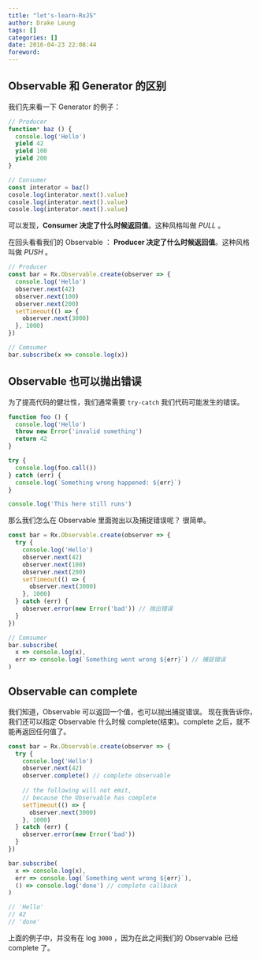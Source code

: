 ```yaml
---
title: "let's-learn-RxJS"
author: Drake Leung
tags: []
categories: []
date: 2016-04-23 22:08:44
foreword:
---
```


## Observable 和 Generator 的区别

我们先来看一下 Generator 的例子：

```javascript
// Producer
function* baz () {
  console.log('Hello')
  yield 42
  yield 100
  yield 200
}

// Consumer
const interator = baz()
cosole.log(interator.next().value)
cosole.log(interator.next().value)
cosole.log(interator.next().value)
```

可以发现，**Consumer 决定了什么时候返回值**。这种风格叫做 *PULL* 。

在回头看看我们的 Observable ：
**Producer 决定了什么时候返回值**。这种风格叫做 *PUSH* 。

```javascript
// Producer
const bar = Rx.Observable.create(observer => {
  console.log('Hello')
  observer.next(42)
  observer.next(100)
  observer.next(200)
  setTimeout(() => {
    observer.next(3000)
  }, 1000)
})

// Comsumer
bar.subscribe(x => console.log(x))
```

## Observable 也可以抛出错误

为了提高代码的健壮性，我们通常需要 `try-catch` 我们代码可能发生的错误。

```javascript
function foo () {
  console.log('Hello')
  throw new Error('invalid something')
  return 42
}

try {
  console.log(foo.call())
} catch (err) {
  console.log(`Something wrong happened: ${err}`)
}

console.log('This here still runs')
```

那么我们怎么在 Observable 里面抛出以及捕捉错误呢？
很简单。

```javascript
const bar = Rx.Observable.create(observer => {
  try {
    console.log('Hello')
    observer.next(42)
    observer.next(100)
    observer.next(200)
    setTimeout(() => {
      observer.next(3000)
    }, 1000)
  } catch (err) {
    observer.error(new Error('bad')) // 抛出错误
  }
})

// Comsumer
bar.subscribe(
  x => console.log(x),
  err => console.log(`Something went wrong ${err}`) // 捕捉错误
)
```

## Observable can complete

我们知道，Observable 可以返回一个值，也可以抛出捕捉错误。
现在我告诉你，我们还可以指定 Observable 什么时候 complete(结束)。complete 之后，就不能再返回任何值了。

```javascript
const bar = Rx.Observable.create(observer => {
  try {
    console.log('Hello')
    observer.next(42)
    observer.complete() // complete observable
    
    // the following will not emit, 
    // because the Observable has complete
    setTimeout(() => {
      observer.next(3000)
    }, 1000)
  } catch (err) {
    observer.error(new Error('bad')) 
  }
})

bar.subscribe(
  x => console.log(x),
  err => console.log(`Something went wrong ${err}`),
  () => console.log('done') // complete callback
)

// 'Hello'
// 42
// 'done'
```

上面的例子中，并没有在 log `3000` ，因为在此之间我们的 Observable 已经 complete 了。

